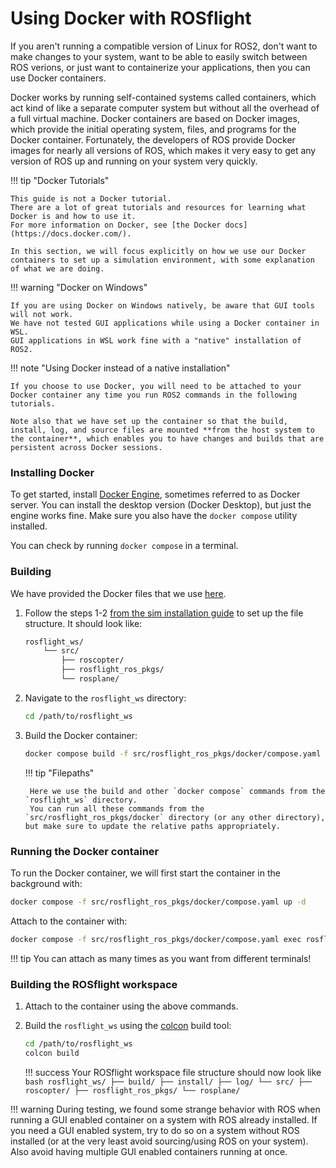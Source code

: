 # Using Docker with ROSflight

If you aren't running a compatible version of Linux for ROS2, don't want to make changes to your system, want to be able to easily switch between ROS verions, or just want to containerize your applications, then you can use Docker containers.

Docker works by running self-contained systems called containers, which act kind of like a separate computer system but without all the overhead of a full virtual machine.
Docker containers are based on Docker images, which provide the initial operating system, files, and programs for the Docker container.
Fortunately, the developers of ROS provide Docker images for nearly all versions of ROS, which makes it very easy to get any version of ROS up and running on your system very quickly.

!!! tip "Docker Tutorials"

    This guide is not a Docker tutorial.
    There are a lot of great tutorials and resources for learning what Docker is and how to use it.
    For more information on Docker, see [the Docker docs](https://docs.docker.com/).

    In this section, we will focus explicitly on how we use our Docker containers to set up a simulation environment, with some explanation of what we are doing.

!!! warning "Docker on Windows"

    If you are using Docker on Windows natively, be aware that GUI tools will not work.
    We have not tested GUI applications while using a Docker container in WSL.
    GUI applications in WSL work fine with a "native" installation of ROS2.

!!! note "Using Docker instead of a native installation"

    If you choose to use Docker, you will need to be attached to your Docker container any time you run ROS2 commands in the following tutorials.

    Note also that we have set up the container so that the build, install, log, and source files are mounted **from the host system to the container**, which enables you to have changes and builds that are persistent across Docker sessions.

### Installing Docker

To get started, install [Docker Engine](https://docs.docker.com/engine/install/), sometimes referred to as Docker server.
You can install the desktop version (Docker Desktop), but just the engine works fine.
Make sure you also have the `docker compose` utility installed.

You can check by running `docker compose` in a terminal.

### Building

We have provided the Docker files that we use [here](https://github.com/rosflight/rosflight_ros_pkgs/tree/main/docker).

1. Follow the steps 1-2 [from the sim installation guide](./installation-sim.md#installing-rosflight-roscopter-and-rosplane) to set up the file structure.
    It should look like:
    ```bash
    rosflight_ws/
        └── src/
            ├── roscopter/
            ├── rosflight_ros_pkgs/
            └── rosplane/
    ```

1. Navigate to the `rosflight_ws` directory:
    ```bash
    cd /path/to/rosflight_ws
    ```

1. Build the Docker container:
    ```bash
    docker compose build -f src/rosflight_ros_pkgs/docker/compose.yaml build
    ```

    !!! tip "Filepaths"

        Here we use the build and other `docker compose` commands from the `rosflight_ws` directory.
        You can run all these commands from the `src/rosflight_ros_pkgs/docker` directory (or any other directory), but make sure to update the relative paths appropriately.


### Running the Docker container

To run the Docker container, we will first start the container in the background with:
```bash
docker compose -f src/rosflight_ros_pkgs/docker/compose.yaml up -d
```

Attach to the container with:
```bash
docker compose -f src/rosflight_ros_pkgs/docker/compose.yaml exec rosflight zsh
```

!!! tip
    You can attach as many times as you want from different terminals!

### Building the ROSflight workspace

1. Attach to the container using the above commands.

1. Build the `rosflight_ws` using the [colcon](https://docs.ros.org/en/humble/Tutorials/Beginner-Client-Libraries/Colcon-Tutorial.html) build tool:
    ```bash
    cd /path/to/rosflight_ws
    colcon build
    ```

    !!! success
        Your ROSflight workspace file structure should now look like
        ```bash
        rosflight_ws/
          ├── build/
          ├── install/
          ├── log/
          └── src/
              ├── roscopter/
              ├── rosflight_ros_pkgs/
              └── rosplane/
        ```

!!! warning
    During testing, we found some strange behavior with ROS when running a GUI enabled container on a system with ROS already installed.
    If you need a GUI enabled system, try to do so on a system without ROS installed (or at the very least avoid sourcing/using ROS on your system).
    Also avoid having multiple GUI enabled containers running at once.
